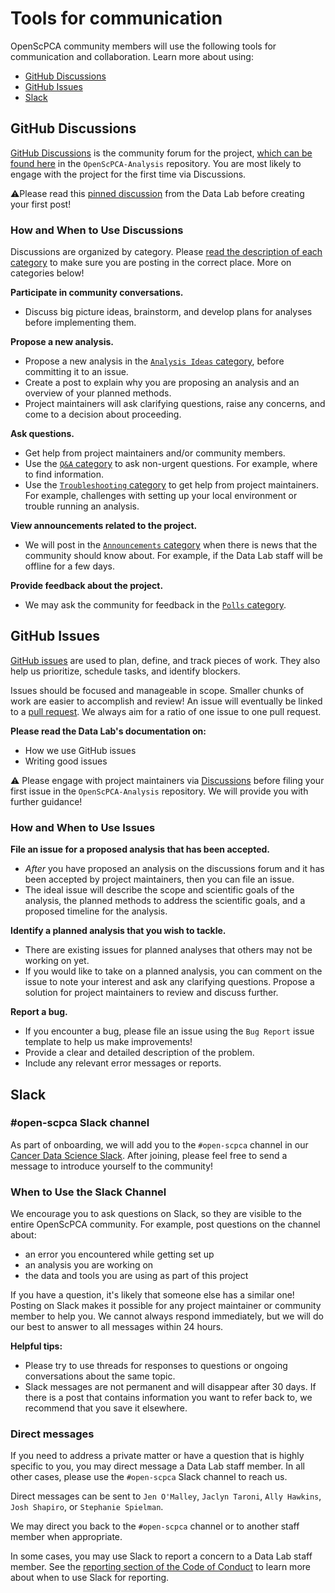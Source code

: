 # Tools for communication

OpenScPCA community members will use the following tools for communication and collaboration. Learn more about using:

* [GitHub Discussions](#github-discussions)
* [GitHub Issues](#github-issues)
* [Slack](#slack)

## GitHub Discussions

[GitHub Discussions](https://docs.github.com/en/discussions/quickstart) is the community forum for the project, [which can be found here](https://github.com/AlexsLemonade/OpenScPCA-analysis/discussions) in the `OpenScPCA-Analysis` repository.
You are most likely to engage with the project for the first time via Discussions.

⚠️Please read this [pinned discussion](https://github.com/AlexsLemonade/OpenScPCA-analysis/discussions/111) from the Data Lab before creating your first post!

### How and When to Use Discussions

Discussions are organized by category.
Please [read the description of each category](https://github.com/AlexsLemonade/OpenScPCA-analysis/discussions/new/choose) to make sure you are posting in the correct place. 
More on categories below!

**Participate in community conversations.** 

* Discuss big picture ideas, brainstorm, and develop plans for analyses before implementing them.

**Propose a new analysis.** 

* Propose a new analysis in the [`Analysis Ideas` category](https://github.com/AlexsLemonade/OpenScPCA-analysis/discussions/categories/analysis-ideas), before committing it to an issue. 
* Create a post to explain why you are proposing an analysis and an overview of your planned methods. 
* Project maintainers will ask clarifying questions, raise any concerns, and come to a decision about proceeding.

**Ask questions.**

* Get help from project maintainers and/or community members. 
* Use the [`Q&A` category](https://github.com/AlexsLemonade/OpenScPCA-analysis/discussions/categories/q-a) to ask non-urgent questions. For example, where to find information.
* Use the [`Troubleshooting` category](https://github.com/AlexsLemonade/OpenScPCA-analysis/discussions/categories/troubleshooting) to get help from project maintainers. For example, challenges with setting up your local environment or trouble running an analysis.

**View announcements related to the project.** 

* We will post in the [`Announcements` category](https://github.com/AlexsLemonade/OpenScPCA-analysis/discussions/categories/announcements) when there is news that the community should know about. For example, if the Data Lab staff will be offline for a few days.

**Provide feedback about the project.**

* We may ask the community for feedback in the [`Polls` category](https://github.com/AlexsLemonade/OpenScPCA-analysis/discussions/categories/polls).

## GitHub Issues

[GitHub issues](https://docs.github.com/en/issues/tracking-your-work-with-issues/about-issues) are used to plan, define, and track pieces of work.
They also help us prioritize, schedule tasks, and identify blockers.

Issues should be focused and manageable in scope. 
Smaller chunks of work are easier to accomplish and review!
An issue will eventually be linked to a [pull request](https://docs.github.com/en/pull-requests/collaborating-with-pull-requests/proposing-changes-to-your-work-with-pull-requests/about-pull-requests).
We always aim for a ratio of one issue to one pull request.

**Please read the Data Lab's documentation on:**

* How we use GitHub issues 
* Writing good issues 
  
⚠️ Please engage with project maintainers via [Discussions](https://github.com/AlexsLemonade/OpenScPCA-analysis/discussions) before filing your first issue in the `OpenScPCA-Analysis` repository. 
We will provide you with further guidance!

### How and When to Use Issues

**File an issue for a proposed analysis that has been accepted.** 

* *After* you have proposed an analysis on the discussions forum and it has been accepted by project maintainers, then you can file an issue.
* The ideal issue will describe the scope and scientific goals of the analysis, the planned methods to address the scientific goals, and a proposed timeline for the analysis. 

**Identify a planned analysis that you wish to tackle.** 

* There are existing issues for planned analyses that others may not be working on yet. 
* If you would like to take on a planned analysis, you can comment on the issue to note your interest and ask any clarifying questions. Propose a solution for project maintainers to review and discuss further.

**Report a bug.**

* If you encounter a bug, please file an issue using the `Bug Report` issue template to help us make improvements! 
* Provide a clear and detailed description of the problem.
* Include any relevant error messages or reports.

## Slack

### #open-scpca Slack channel

As part of onboarding, we will add you to the `#open-scpca` channel in our [Cancer Data Science Slack](https://cancer-data-science.slack.com/). 
After joining, please feel free to send a message to  introduce yourself to the community!

### When to Use the Slack Channel

We encourage you to ask questions on Slack, so they are visible to the entire OpenScPCA community. 
For example, post questions on the channel about:

* an error you encountered while getting set up 
* an analysis you are working on
* the data and tools you are using as part of this project

If you have a question, it's likely that someone else has a similar one! 
Posting on Slack makes it possible for any project maintainer or community member to help you.
We cannot always respond immediately, but we will do our best to answer to all messages within 24 hours. 

**Helpful tips:**

* Please try to use threads for responses to questions or ongoing conversations about the same topic.
* Slack messages are not permanent and will disappear after 30 days. If there is a post that contains information you want to refer back to, we recommend that you save it elsewhere. 

### Direct messages

If you need to address a private matter or have a question that is highly specific to you, you may direct message a Data Lab staff member.
In all other cases, please use the `#open-scpca` Slack channel to reach us.

Direct messages can be sent to `Jen O'Malley`, `Jaclyn Taroni`, `Ally Hawkins`, `Josh Shapiro`, or `Stephanie Spielman`.

We may direct you back to the `#open-scpca` channel or to another staff member when appropriate.

In some cases, you may use Slack to report a concern to a Data Lab staff member.
See the [reporting section of the Code of Conduct](https://github.com/AlexsLemonade/OpenScPCA-admin/blob/main/code-of-conduct/code-of-conduct.md#report-an-incident) to learn more about when to use Slack for reporting.